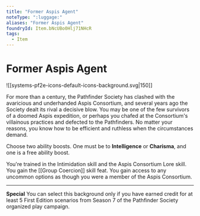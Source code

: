 ```yaml
---
title: "Former Aspis Agent"
noteType: ":luggage:"
aliases: "Former Aspis Agent"
foundryId: Item.bNcUBo0Hlj71NHcR
tags:
  - Item
---
```


# Former Aspis Agent
![[systems-pf2e-icons-default-icons-background.svg|150]]

For more than a century, the Pathfinder Society has clashed with the avaricious and underhanded Aspis Consortium, and several years ago the Society dealt its rival a decisive blow. You may be one of the few survivors of a doomed Aspis expedition, or perhaps you chafed at the Consortium's villainous practices and defected to the Pathfinders. No matter your reasons, you know how to be efficient and ruthless when the circumstances demand.

Choose two ability boosts. One must be to **Intelligence** or **Charisma**, and one is a free ability boost.

You're trained in the Intimidation skill and the Aspis Consortium Lore skill. You gain the [[Group Coercion]] skill feat. You gain access to any uncommon options as though you were a member of the Aspis Consortium.

* * *

**Special** You can select this background only if you have earned credit for at least 5 First Edition scenarios from Season 7 of the Pathfinder Society organized play campaign.
